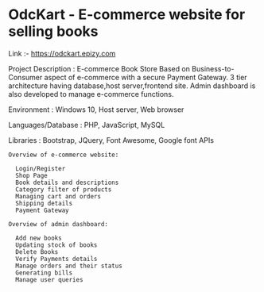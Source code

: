 # OdcKart - E-commerce website for selling books 

Link :- https://odckart.epizy.com

Project Description : E-commerce Book Store Based on Business-to-Consumer aspect of e-commerce with a secure Payment Gateway. 3 tier architecture having database,host server,frontend site. Admin dashboard is also developed to manage e-commerce functions.  



Environment	    :	Windows 10, Host server, Web browser

Languages/Database  :	PHP, JavaScript, MySQL

Libraries	    :	Bootstrap, JQuery, Font Awesome, Google font APIs



				
  
    Overview of e-commerce website:
      
      Login/Register
      Shop Page
      Book details and descriptions
      Category filter of products
      Managing cart and orders
      Shipping details
      Payment Gateway 

    Overview of admin dashboard: 
  
      Add new books
      Updating stock of books
      Delete Books
      Verify Payments details
      Manage orders and their status
      Generating bills 
      Manage user queries
